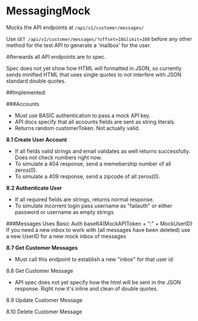 # MessagingMock

Mocks the API endpoints at `/api/v1/customer/messages/`

Use `GET /api/v1/customer/messages/?offset=10&limit=100` before any other method for the test API to generate a 'mailbox' for the user. 

Afterwards all API endpoints are to spec. 

Spec does not yet show how HTML will formatted in JSON, so currently sends minified HTML that uses single quotes to not interfere with JSON standard double quotes.  


##Implemented: 

###Accounts
- Must use BASIC authentication to pass a mock API key. 
- API docs specify that all accounts fields are sent as string literals. 
- Returns random customerToken. Not actually valid.


**8.1 Create User Account**

- If all fields valid strings and email validates as well returns successfully. Does not check numbers right now. 
- To simulate a 404 response, send a memebership number of all zeros(0). 
- To simulate a 409 response, send a zipcode of all zeros(0).

**8.2 Authenticate User**

- If all required fields are strings, returns normal response.
- To simulate incorrent login pass username as "failauth" or either password or username as empty strings.


###Messages
Uses Basic Auth base64(MockAPIToken + ":" + MockUserID)
If you need a new inbox to work with (all messages have been deleted) use a new UserID for a new mock inbox of messages
 
**8.7 Get Customer Messages**
- Must call this endpoint to establish a new "inbox" for that user id


8.8 Get Customer Message
- API spec does not yet specify how the html will be sent in the JSON response. Right now it's inline and clean of double quotes.   

8.9 Update Customer Message

8.10 Delete Customer Message


